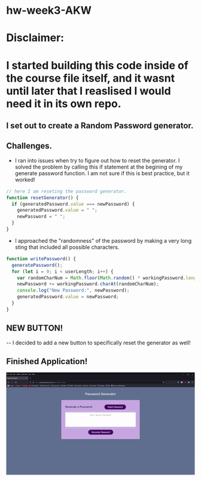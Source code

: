 # hw-week3-AKW

# Disclaimer:

# I started building this code inside of the course file itself, and it wasnt until later that I reaslised I would need it in its own repo.

## I set out to create a Random Password generator.

## Challenges.

- I ran into issues when try to figure out how to reset the generator. I solved the problem by calling this if statement at the begining of my generate password function. I am not sure if this is best practice, but it worked!

```js
// here I am reseting the password generator.
function resetGenerator() {
  if (generatedPassword.value === newPassword) {
    generatedPassword.value = " ";
    newPassword = " ";
  }
}
```

- I approached the "randomness" of the password by making a very long sting that included all possible characters.

```js
function writePassword() {
  generatePassword();
  for (let i = 0; i < userLength; i++) {
    var randomCharNum = Math.floor(Math.random() * workingPassword.length);
    newPassword += workingPassword.charAt(randomCharNum);
    console.log("New Password:", newPassword);
    generatedPassword.value = newPassword;
  }
}
```

## NEW BUTTON!

-- I decided to add a new button to specifically reset the generator as well!

## Finished Application!

![ Gif of app working](/passwordgifColorChange.gif)
